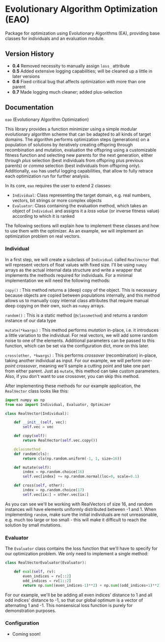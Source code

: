 # Evolutionary Algorithm Optimization (EAO)

Package for optimization using Evolutionary Algorithms (EA), providing base classes for individuals and an evaluation module.


## Version History

* **0.4** Removed necessity to manually assign `loss_` attribute
* **0.5** Added extensive logging capabilities; will be cleaned up a little in later versions
* **0.6** Fixed critical bug that affects optimization with more than one parent
* **0.7** Made logging much cleaner; added plus-selection


## Documentation

`eao` (Evolutionary Algorithm Optimization)

This library provides a function minimizer using a simple modular evolutionary algorithm scheme that can be adapted to all kinds of target domains.
The algorithm performs optimization steps (generations) on a population of solutions by iteratively creating offspring through recombination and mutation, evaluation the offspring using a customizable fitness function and selecting new parents for the next generation, either through *plus* selection (best individuals from offspring plus previous parents) or *comma* selection (best individuals from offspring only).
Additionally, `eao` has useful logging capabilities, that allow to fully retrace each optimization run for further analysis.

In its core, `eao` requires the user to extend 2 classes:

* `Individual`: Class representing the target domain, e.g. real numbers, vectors, bit strings or more complex objects
* `Evaluator`: Class containing the evaluation method, which takes an object of `Individual` and assigns it a *loss value* (or inverse fitness value) according to which it is ranked

The following sections will explain how to implement these classes and how to use them with the optimizer.
As an example, we will implement an optimization problem on real vectors.

### Individual

In a first step, we will create a subclass of `Individual` called `RealVector` that will represent vectors of float values with fixed size. I'll be using `numpy` arrays as the actual internal data structure and write a wrapper that implements the methods required for individuals.
For a minimal implementation we will need the following methods:

`copy()`
: This method returns a (deep) copy of the object. This is necessary because objects are copied between populations internally, and this method allows us to manually copy internal class attributes that require manual deep copying on their own, such as `numpy` arrays.

`random()`
: This is a static method (`@classmethod`) and returns a random instance of our data type

`mutate(*kwargs)`
: This method performs *mutation* in-place, i.e. it introduces a little variation to the individual. For real vectors, we will add some random noise to one of the elements. Additional parameters can be passed to this function, which can be set via the configuration dict, more on this later.

`cross(other, *kwargs)`
: This performs *crossover* (recombination) in-place, taking another individual as input. For our example, we will perform *one-point crossover*, meaning we'll sample a cutting point and take one part from either parent. Just as `mutate`, this method can take custom parameters. Also, if you don't want to use crossover, you can skip this method.

After implementing these methods for our example application, the `RealVector` class looks like this:

```python
import numpy as np
from eao import Individual, Evaluator, Optimizer

class RealVector(Individual):

    def __init__(self, vec):
        self.vec = vec

    def copy(self):
        return RealVector(self.vec.copy())

    @classmethod
    def random(cls):
        return cls(np.random.uniform(-1, 1, size=16))

    def mutate(self):
        index = np.random.choice(16)
        self.vec[index] += np.random.normal(loc=0, scale=0.1)

    def cross(self, other):
        index = np.random.choice(17)
        self.vec[ix:] = other.vec[ix:]
```

As you can see we'll be working with RealVectors of size 16, and random instances will have elements uniformly distributed between -1 and 1.
When implementing `random`, make sure the initial individuals are not unreasonable, e.g. much too large or too small - this will make it difficult to reach the solution by small mutations.

### Evaluator

The `Evaluator` class contains the loss function that we'll have to specify for our optimization problem.
We only need to implement a single method:

```python
class RealVectorEvaluator(Evaluator):

    def eval(self, rv):
        even_indices = rv[::2]
        odd_indices = rv[1::2]
        return np.sum((even_indices-1)**2) + np.sum((odd_indices+1)**2)
```

For our example, we'll be be adding all even indices' distance to 1 and all odd indices' distance to -1, so that our global optimum is a vector of alternating 1 and -1. This nonsensical loss function is purely for demonstration purposes.

### Configuration

* Coming soon!


